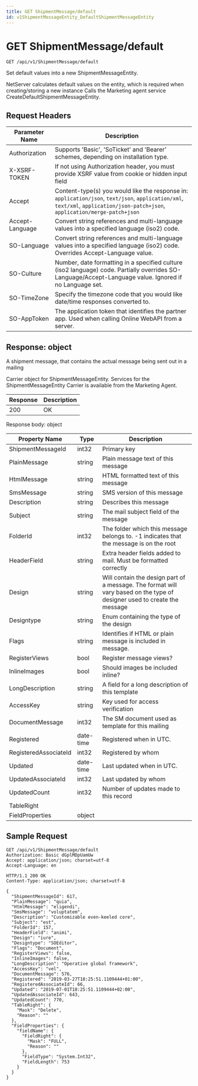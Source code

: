 ```yaml
---
title: GET ShipmentMessage/default
id: v1ShipmentMessageEntity_DefaultShipmentMessageEntity
---
```


# GET ShipmentMessage/default

```http
GET /api/v1/ShipmentMessage/default
```

Set default values into a new ShipmentMessageEntity.

NetServer calculates default values on the entity, which is required when creating/storing a new instance Calls the Marketing agent service CreateDefaultShipmentMessageEntity.






## Request Headers

| Parameter Name | Description |
|----------------|-------------|
| Authorization  | Supports 'Basic', 'SoTicket' and 'Bearer' schemes, depending on installation type. |
| X-XSRF-TOKEN   | If not using Authorization header, you must provide XSRF value from cookie or hidden input field |
| Accept         | Content-type(s) you would like the response in: `application/json`, `text/json`, `application/xml`, `text/xml`, `application/json-patch+json`, `application/merge-patch+json` |
| Accept-Language | Convert string references and multi-language values into a specified language (iso2) code. |
| SO-Language | Convert string references and multi-language values into a specified language (iso2) code. Overrides Accept-Language value. |
| SO-Culture | Number, date formatting in a specified culture (iso2 language) code. Partially overrides SO-Language/Accept-Language value. Ignored if no Language set. |
| SO-TimeZone | Specify the timezone code that you would like date/time responses converted to. |
| SO-AppToken | The application token that identifies the partner app. Used when calling Online WebAPI from a server. |


## Response: object

A shipment message, that contains the actual message being sent out in a mailing



Carrier object for ShipmentMessageEntity.
Services for the ShipmentMessageEntity Carrier is available from the <see cref="T:SuperOffice.CRM.Services.IMarketingAgent">Marketing Agent</see>.

| Response | Description |
|----------------|-------------|
| 200 | OK |

Response body: object

| Property Name | Type |  Description |
|----------------|------|--------------|
| ShipmentMessageId | int32 | Primary key |
| PlainMessage | string | Plain message text of this message |
| HtmlMessage | string | HTML formatted text of this message |
| SmsMessage | string | SMS version of this message |
| Description | string | Describes this message |
| Subject | string | The mail subject field of the message |
| FolderId | int32 | The folder which this message belongs to. -1 indicates that the message is on the root |
| HeaderField | string | Extra header fields added to mail. Must be formatted correctly |
| Design | string | Will contain the design part of a message. The format will vary based on the type of designer used to create the message |
| Designtype | string | Enum containing the type of the design |
| Flags | string | Identifies if HTML or plain message is included in message. |
| RegisterViews | bool | Register message views? |
| InlineImages | bool | Should images be included inline? |
| LongDescription | string | A field for a long description of this template |
| AccessKey | string | Key used for access verification |
| DocumentMessage | int32 | The SM document used as template for this mailing |
| Registered | date-time | Registered when  in UTC. |
| RegisteredAssociateId | int32 | Registered by whom |
| Updated | date-time | Last updated when  in UTC. |
| UpdatedAssociateId | int32 | Last updated by whom |
| UpdatedCount | int32 | Number of updates made to this record |
| TableRight |  |  |
| FieldProperties | object |  |

## Sample Request

```http!
GET /api/v1/ShipmentMessage/default
Authorization: Basic dGplMDpUamUw
Accept: application/json; charset=utf-8
Accept-Language: en
```

```http_
HTTP/1.1 200 OK
Content-Type: application/json; charset=utf-8

{
  "ShipmentMessageId": 617,
  "PlainMessage": "quia",
  "HtmlMessage": "eligendi",
  "SmsMessage": "voluptatem",
  "Description": "Customizable even-keeled core",
  "Subject": "est",
  "FolderId": 157,
  "HeaderField": "animi",
  "Design": "iure",
  "Designtype": "SOEditor",
  "Flags": "Document",
  "RegisterViews": false,
  "InlineImages": false,
  "LongDescription": "Operative global framework",
  "AccessKey": "vel",
  "DocumentMessage": 576,
  "Registered": "2019-03-27T18:25:51.1109444+01:00",
  "RegisteredAssociateId": 66,
  "Updated": "2019-07-01T18:25:51.1109444+02:00",
  "UpdatedAssociateId": 643,
  "UpdatedCount": 770,
  "TableRight": {
    "Mask": "Delete",
    "Reason": ""
  },
  "FieldProperties": {
    "fieldName": {
      "FieldRight": {
        "Mask": "FULL",
        "Reason": ""
      },
      "FieldType": "System.Int32",
      "FieldLength": 753
    }
  }
}
```